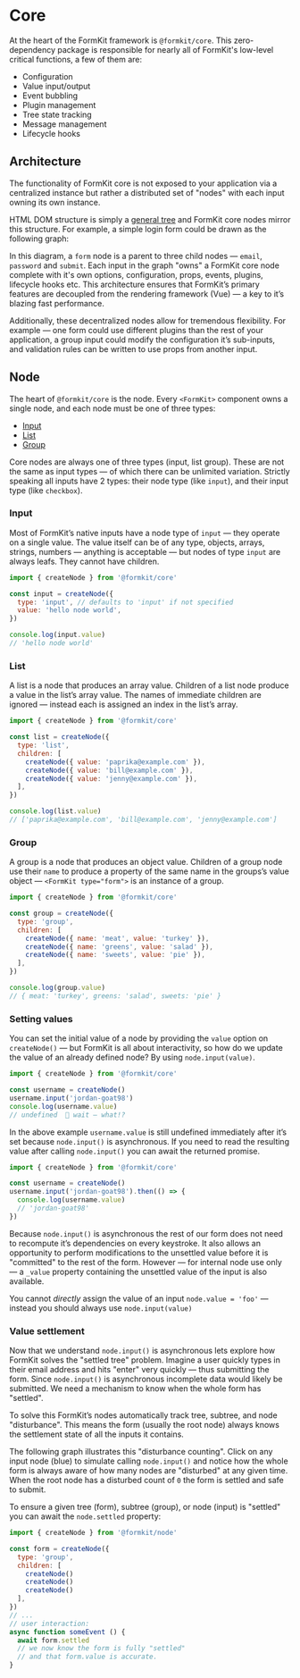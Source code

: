 # Core

At the heart of the FormKit framework is `@formkit/core`. This zero-dependency package is responsible for nearly all of FormKit's low-level critical functions, a few of them are:

- Configuration
- Value input/output
- Event bubbling
- Plugin management
- Tree state tracking
- Message management
- Lifecycle hooks

## Architecture

The functionality of FormKit core is not exposed to your application via a centralized instance but rather a distributed set of "nodes" with each input owning its own instance.

HTML DOM structure is simply a [general tree](https://opendsa-server.cs.vt.edu/ODSA/Books/Everything/html/GenTreeIntro.html) and FormKit core nodes mirror this structure. For example, a simple login form could be drawn as the following graph:

<simple-tree></simple-tree>

In this diagram, a `form` node is a parent to three child nodes — `email`, `password` and `submit`. Each input in the graph "owns" a FormKit core node complete with it's own options, configuration, props, events, plugins, lifecycle hooks etc. This architecture ensures that FormKit’s primary features are decoupled from the rendering framework (Vue) — a key to it’s blazing fast performance.

Additionally, these decentralized nodes allow for tremendous flexibility. For example — one form could use different plugins than the rest of your application, a group input could modify the configuration it’s sub-inputs, and validation rules can be written to use props from another input.

## Node

The heart of `@formkit/core` is the node. Every `<FormKit>` component owns a single node, and each node must be one of three types:

- [Input](#inputs)
- [List](#lists)
- [Group](#groups)

<callout type="tip" label="Input vs node types">
Core nodes are always one of three types (input, list group). These are not the same as input types — of which there can be unlimited variation. Strictly speaking all inputs have 2 types: their node type (like <code>input</code>), and their input type (like <code>checkbox</code>).
</callout>

### Input

Most of FormKit’s native inputs have a node type of `input` — they operate on a single value. The value itself can be of any type, objects, arrays, strings, numbers — anything is acceptable — but nodes of type `input` are always leafs. They cannot have children.

```js
import { createNode } from '@formkit/core'

const input = createNode({
  type: 'input', // defaults to 'input' if not specified
  value: 'hello node world',
})

console.log(input.value)
// 'hello node world'
```

### List

A list is a node that produces an array value. Children of a list node produce a value in the list’s array value. The names of immediate children are ignored — instead each is assigned an index in the list’s array.

```js
import { createNode } from '@formkit/core'

const list = createNode({
  type: 'list',
  children: [
    createNode({ value: 'paprika@example.com' }),
    createNode({ value: 'bill@example.com' }),
    createNode({ value: 'jenny@example.com' }),
  ],
})

console.log(list.value)
// ['paprika@example.com', 'bill@example.com', 'jenny@example.com']
```

### Group

A group is a node that produces an object value. Children of a group node use their `name` to produce a property of the same name in the groups’s value object — `<FormKit type="form">` is an instance of a group.

```js
import { createNode } from '@formkit/core'

const group = createNode({
  type: 'group',
  children: [
    createNode({ name: 'meat', value: 'turkey' }),
    createNode({ name: 'greens', value: 'salad' }),
    createNode({ name: 'sweets', value: 'pie' }),
  ],
})

console.log(group.value)
// { meat: 'turkey', greens: 'salad', sweets: 'pie' }
```

### Setting values

You can set the initial value of a node by providing the `value` option on `createNode()` — but FormKit is all about interactivity, so how do we update the value of an already defined node? By using `node.input(value)`.

```js
import { createNode } from '@formkit/core'

const username = createNode()
username.input('jordan-goat98')
console.log(username.value)
// undefined  👀 wait — what!?
```

In the above example `username.value` is still undefined immediately after it’s set because `node.input()` is asynchronous. If you need to read the resulting value after calling `node.input()` you can await the returned promise.

```js
import { createNode } from '@formkit/core'

const username = createNode()
username.input('jordan-goat98').then(() => {
  console.log(username.value)
  // 'jordan-goat98'
})
```

Because `node.input()` is asynchronous the rest of our form does not need to recompute it’s dependencies on every keystroke. It also allows an opportunity to perform modifications to the unsettled value before it is "committed" to the rest of the form. However — for internal node use only — a `_value` property containing the unsettled value of the input is also available.

<callout type="danger" label="Don’t assign values">
You cannot <em>directly</em> assign the value of an input <code>node.value = 'foo'</code> — instead you should always use <code>node.input(value)</code>
</callout>

### Value settlement

Now that we understand `node.input()` is asynchronous lets explore how FormKit solves the "settled tree" problem. Imagine a user quickly types in their email address and hits "enter" very quickly — thus submitting the form. Since `node.input()` is asynchronous incomplete data would likely be submitted. We need a mechanism to know when the whole form has "settled".

To solve this FormKit’s nodes automatically track tree, subtree, and node "disturbance". This means the form (usually the root node) always knows the settlement state of all the inputs it contains.

The following graph illustrates this "disturbance counting". Click on any input node (blue) to simulate calling `node.input()` and notice how the whole form is always aware of how many nodes are "disturbed" at any given time. When the root node has a disturbed count of `0` the form is settled and safe to submit.

<disturbance-tree></disturbance-tree>

To ensure a given tree (form), subtree (group), or node (input) is "settled" you can await the `node.settled` property:

```js
import { createNode } from '@formkit/node'

const form = createNode({
  type: 'group',
  children: [
    createNode()
    createNode()
    createNode()
  ],
})
// ...
// user interaction:
async function someEvent () {
  await form.settled
  // we now know the form is fully "settled"
  // and that form.value is accurate.
}
```
